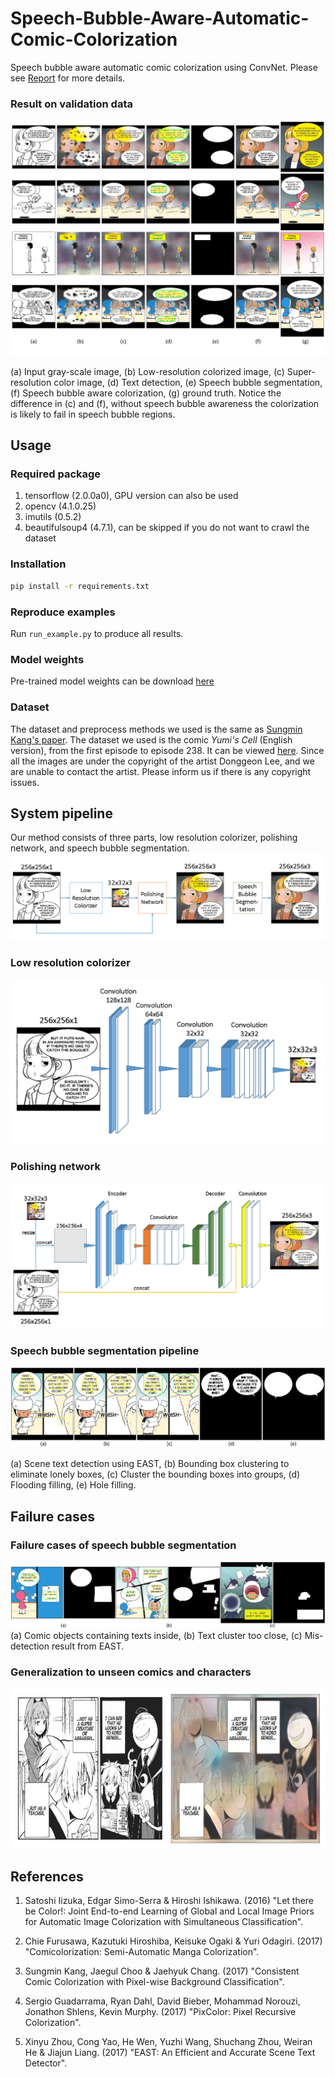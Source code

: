 # Speech-Bubble-Aware-Automatic-Comic-Colorization
Speech bubble aware automatic comic colorization using ConvNet. Please see [Report](./Final_report.pdf) for more details.

### Result on validation data
![](./images/result.jpg/)

(a) Input gray-scale image, (b) Low-resolution colorized image, (c) Super-resolution color image, (d) Text detection, (e) Speech bubble segmentation, (f) Speech bubble aware colorization, (g) ground truth. Notice the difference in (c) and (f), without speech bubble awareness the colorization is likely to fail in speech bubble regions.

## Usage
### Required package
1. tensorflow (2.0.0a0), GPU version can also be used
2. opencv (4.1.0.25)
3. imutils (0.5.2)
4. beautifulsoup4 (4.7.1), can be skipped if you do not want to crawl the dataset

### Installation
```bash
pip install -r requirements.txt
```

### Reproduce examples
Run `run_example.py` to produce all results.

### Model weights
Pre-trained model weights can be download [here](https://drive.google.com/file/d/1709kTFSPx8RbWD7vmScYPzPmWLXDpUR6/)

### Dataset
The dataset and preprocess methods we used is the same as [Sungmin Kang's paper](https://nips2017creativity.github.io/doc/Consistent_Comic_Colorization.pdf). The dataset we used is the comic *Yumi's Cell* (English version), from the first episode to episode 238. It can be viewed [here](https://www.webtoons.com/en/romance/yumi-cell/list?title_no=478). Since all the images are under the copyright of the artist Donggeon Lee, and we are unable to contact the artist. Please inform us if there is any copyright issues. 

## System pipeline

Our method consists of three parts, low resolution colorizer, polishing network, and speech bubble segmentation.
![](./images/system_pipeline.png/)

### Low resolution colorizer
![](./images/low_res_colorizer.png/)

### Polishing network
![](./images/polishing_network.png/)

### Speech bubble segmentation pipeline
![](./images/speech_bubble_segmentation_pipeline.jpg/)

(a) Scene text detection using EAST, (b) Bounding box clustering to eliminate lonely boxes, (c) Cluster the bounding boxes into groups, (d) Flooding filling, (e) Hole filling.

## Failure cases
### Failure cases of speech bubble segmentation
![](./images/speech_bubble_segmentation_failure.jpg/)
(a) Comic objects containing texts inside, (b) Text cluster too close, (c) Mis-detection result from EAST.

### Generalization to unseen comics and characters
![](./images/generalization.jpg/)

## References
1. Satoshi Iizuka, Edgar Simo-Serra & Hiroshi Ishikawa. (2016) "Let there be Color!: Joint End-to-end Learning of Global and Local Image Priors for Automatic Image Colorization with Simultaneous Classification".

2. Chie Furusawa, Kazutuki Hiroshiba, Keisuke Ogaki & Yuri Odagiri. (2017) "Comicolorization: Semi-Automatic Manga Colorization".

3. Sungmin Kang, Jaegul Choo & Jaehyuk Chang. (2017) "Consistent Comic Colorization with Pixel-wise Background Classification".

4. Sergio Guadarrama, Ryan Dahl, David Bieber, Mohammad Norouzi, Jonathon Shlens, Kevin Murphy. (2017) "PixColor: Pixel Recursive Colorization".

5. Xinyu Zhou, Cong Yao, He Wen, Yuzhi Wang, Shuchang Zhou, Weiran He & Jiajun Liang. (2017) "EAST: An Efficient and Accurate Scene Text Detector".